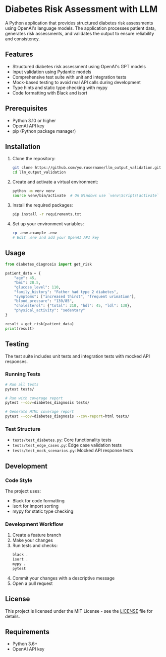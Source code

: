 # Diabetes Risk Assessment with LLM

A Python application that provides structured diabetes risk assessments using OpenAI's language models. The application processes patient data, generates risk assessments, and validates the output to ensure reliability and consistency.

## Features

- Structured diabetes risk assessment using OpenAI's GPT models
- Input validation using Pydantic models
- Comprehensive test suite with unit and integration tests
- Mock-based testing to avoid real API calls during development
- Type hints and static type checking with mypy
- Code formatting with Black and isort

## Prerequisites

- Python 3.10 or higher
- OpenAI API key
- pip (Python package manager)

## Installation

1. Clone the repository:
   ```bash
   git clone https://github.com/yourusername/llm_output_validation.git
   cd llm_output_validation
   ```

2. Create and activate a virtual environment:
   ```bash
   python -m venv venv
   source venv/bin/activate  # On Windows use `venv\Scripts\activate`
   ```

3. Install the required packages:
   ```bash
   pip install -r requirements.txt
   ```

4. Set up your environment variables:
   ```bash
   cp .env.example .env
   # Edit .env and add your OpenAI API key
   ```

## Usage

```python
from diabetes_diagnosis import get_risk

patient_data = {
    "age": 45,
    "bmi": 28.5,
    "glucose_level": 110,
    "family_history": "Father had type 2 diabetes",
    "symptoms": ["increased thirst", "frequent urination"],
    "blood_pressure": "130/85",
    "cholesterol": {"total": 210, "hdl": 45, "ldl": 130},
    "physical_activity": "sedentary"
}

result = get_risk(patient_data)
print(result)
```

## Testing

The test suite includes unit tests and integration tests with mocked API responses.

### Running Tests

```bash
# Run all tests
pytest tests/

# Run with coverage report
pytest --cov=diabetes_diagnosis tests/

# Generate HTML coverage report
pytest --cov=diabetes_diagnosis --cov-report=html tests/
```

### Test Structure

- `tests/test_diabetes.py`: Core functionality tests
- `tests/test_edge_cases.py`: Edge case validation tests
- `tests/test_mock_scenarios.py`: Mocked API response tests

## Development

### Code Style

The project uses:
- Black for code formatting
- isort for import sorting
- mypy for static type checking

### Development Workflow

1. Create a feature branch
2. Make your changes
3. Run tests and checks:
   ```bash
   black .
   isort .
   mypy .
   pytest
   ```
4. Commit your changes with a descriptive message
5. Open a pull request

## License

This project is licensed under the MIT License - see the [LICENSE](LICENSE) file for details.

## Requirements

- Python 3.6+
- OpenAI API key